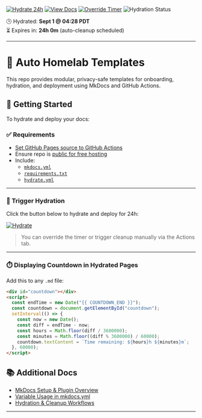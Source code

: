 [![Hydrate 24h](https://img.shields.io/badge/Hydrate-24h-blue)](/.github/workflows/hydrate.yml)
[![View Docs](https://img.shields.io/badge/View-Temporary%20Docs-green)](https://anguy079.github.io/auto-homelab/)
[![Override Timer](https://img.shields.io/badge/Override-Timer-orange)](/.github/workflows/hydrate.yml)
![Hydration Status](https://github.com/anguy079/auto-homelab/actions/workflows/hydrate.yml/badge.svg)

🕒 Hydrated: **Sept 1 @ 04:28 PDT**  
⏳ Expires in: **24h 0m** (auto-cleanup scheduled)

---

# 🧪 Auto Homelab Templates

This repo provides modular, privacy-safe templates for onboarding, hydration, and deployment using MkDocs and GitHub Actions.

## 🧪 Getting Started

To hydrate and deploy your docs:

### ✅ Requirements

- [Set GitHub Pages source to GitHub Actions](https://github.com/anguy079/auto-homelab/settings/pages)
- Ensure repo is [public for free hosting](https://github.com/anguy079/auto-homelab)
- Include:
  - [`mkdocs.yml`](./mkdocs.yml)
  - [`requirements.txt`](./requirements.txt)
  - [`hydrate.yml`](./.github/workflows/hydrate.yml)

---

### 🚀 Trigger Hydration

Click the button below to hydrate and deploy for 24h:

[![Hydrate](https://img.shields.io/badge/Hydrate-24h-blue)](https://github.com/anguy079/auto-homelab/actions/workflows/hydrate.yml)

> You can override the timer or trigger cleanup manually via the Actions tab.

---

### ⏱️ Displaying Countdown in Hydrated Pages

Add this to any `.md` file:

```html
<div id="countdown"></div>
<script>
  const endTime = new Date("{{ COUNTDOWN_END }}");
  const countdown = document.getElementById("countdown");
  setInterval(() => {
    const now = new Date();
    const diff = endTime - now;
    const hours = Math.floor(diff / 3600000);
    const minutes = Math.floor((diff % 3600000) / 60000);
    countdown.textContent = `Time remaining: ${hours}h ${minutes}m`;
  }, 60000);
</script>
```

## 📚 Additional Docs

- [MkDocs Setup & Plugin Overview](docs/mkdocs/mkdocs-overview.md)
- [Variable Usage in mkdocs.yml](docs/mkdocs/mkdocs-variables.md)
- [Hydration & Cleanup Workflows](docs/mkdocs/mkdocs-workflows.md)

---
